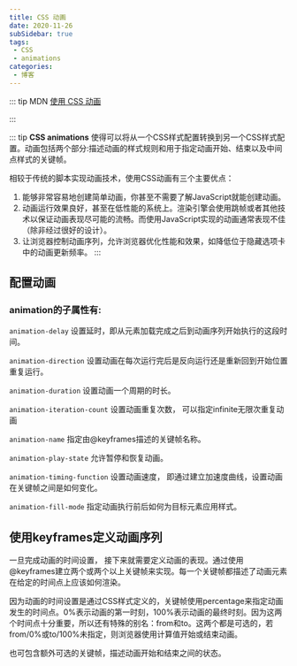 ```yaml
---
title: CSS 动画
date: 2020-11-26
subSidebar: true
tags:
 - CSS
 - animations
categories: 
 - 博客
---
```

::: tip MDN
[使用 CSS 动画][1]

[1]:https://developer.mozilla.org/zh-CN/docs/Web/CSS/CSS_Animations/Using_CSS_animations
:::

::: tip
**CSS animations** 使得可以将从一个CSS样式配置转换到另一个CSS样式配置。动画包括两个部分:描述动画的样式规则和用于指定动画开始、结束以及中间点样式的关键帧。

相较于传统的脚本实现动画技术，使用CSS动画有三个主要优点：

1. 能够非常容易地创建简单动画，你甚至不需要了解JavaScript就能创建动画。
2. 动画运行效果良好，甚至在低性能的系统上。渲染引擎会使用跳帧或者其他技术以保证动画表现尽可能的流畅。而使用JavaScript实现的动画通常表现不佳（除非经过很好的设计）。
3. 让浏览器控制动画序列，允许浏览器优化性能和效果，如降低位于隐藏选项卡中的动画更新频率。
:::

## 配置动画

### animation的子属性有:

`animation-delay`
    设置延时，即从元素加载完成之后到动画序列开始执行的这段时间。

`animation-direction`
    设置动画在每次运行完后是反向运行还是重新回到开始位置重复运行。

`animation-duration`
    设置动画一个周期的时长。

`animation-iteration-count`
    设置动画重复次数， 可以指定infinite无限次重复动画

`animation-name`
    指定由@keyframes描述的关键帧名称。

`animation-play-state`
    允许暂停和恢复动画。

`animation-timing-function`
    设置动画速度， 即通过建立加速度曲线，设置动画在关键帧之间是如何变化。

`animation-fill-mode`
    指定动画执行前后如何为目标元素应用样式。

## 使用keyframes定义动画序列

一旦完成动画的时间设置， 接下来就需要定义动画的表现。通过使用@keyframes建立两个或两个以上关键帧来实现。每一个关键帧都描述了动画元素在给定的时间点上应该如何渲染。

因为动画的时间设置是通过CSS样式定义的，关键帧使用percentage来指定动画发生的时间点。0%表示动画的第一时刻，100%表示动画的最终时刻。因为这两个时间点十分重要，所以还有特殊的别名：from和to。这两个都是可选的，若from/0%或to/100%未指定，则浏览器使用计算值开始或结束动画。

也可包含额外可选的关键帧，描述动画开始和结束之间的状态。
